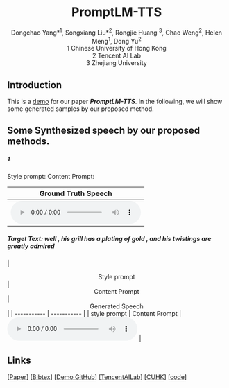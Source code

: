 # <center> PromptLM-TTS </center>

<center> Dongchao Yang*<sup>1</sup>, Songxiang Liu*<sup>2</sup>, Rongjie Huang <sup>3</sup>, Chao Weng<sup>2</sup>, Helen Meng<sup>1</sup>, Dong Yu<sup>2</sup></center> 
 
<center> 1 Chinese University of Hong Kong </center>
<center> 2 Tencent AI Lab</center>
<center> 3 Zhejiang University</center>

## Introduction
This is a [demo](http://dongchaoyang.top/PromptLM-TTS///) for our paper **_PromptLM-TTS_**. In the following, we will show some generated samples by our proposed method.

## Some Synthesized speech by our proposed methods.

##### 1
Style prompt: 
Content Prompt:

| Ground Truth Speech |
| -----------     |
| <audio src="non_pa/sample1/100_121674_000026_000003.wav" controls preload></audio> |

##### Target Text: well , his grill has a plating of gold , and his twistings are greatly admired

| <center> Style prompt </center> | <center> Content Prompt </center> | <center> Generated Speech </center>|
| -----------     |  -----------     |
| style prompt | Content Prompt | <audio src="non_pa/sample1/[000001][100_121674_000026_000003][Generalize]Y.wav" controls preload></audio> |


## Links

[[Paper]()] [[Bibtex]()] [[Demo GitHub](http://dongchaoyang.top/PromptLM-TTS)] [[TencentAILab](https://ai.tencent.com/ailab/zh/index)] [[CUHK]()] [[code]()]

